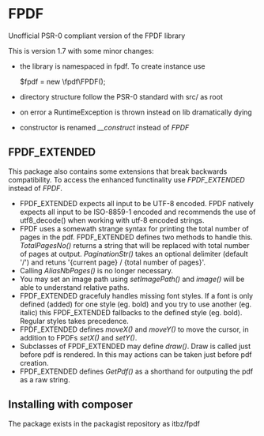 FPDF
====

Unofficial PSR-0 compliant version of the FPDF library


This is version 1.7 with some minor changes:

* the library is namespaced in fpdf. To create instance use

    $fpdf = new \fpdf\FPDF();

* directory structure follow the PSR-0 standard with src/ as root

* on error a RuntimeException is thrown instead on lib dramatically dying 

* constructor is renamed *__construct* instead of *FPDF*


## FPDF_EXTENDED

This package also contains some extensions that break backwards compatibility.
To access the enhanced functinality use *FPDF_EXTENDED* instead of *FPDF*.

* FPDF_EXTENDED expects all input to be UTF-8 encoded. FPDF natively expects all
  input to be ISO-8859-1 encoded and recommends the use of utf8_decode() when
  working with utf-8 encoded strings.
* FPDF uses a somewath strange syntax for printing the total number of pages in
  the pdf. FPDF_EXTENDED defines two methods to handle this. *TotalPagesNo()*
  returns a string that will be replaced with total number of pages at output.
  *PaginationStr()* takes an optional delimiter (default '/') and retuns
  '{current page} / {total number of pages}'.
* Calling *AliasNbPages()* is no longer necessary.
* You may set an image path using *setImagePath()* and *image()* will be able to
  understand relative paths.
* FPDF_EXTENDED gracefuly handles missing font styles. If a font is only defined
  (added) for one style (eg. bold) and you try to use another (eg. italic) this
  FPDF_EXTENDED fallbacks to the defined style (eg. bold). Regular styles takes
  precedence.
* FPDF_EXTENDED defines *moveX()* and *moveY()* to move the cursor, in addition to
  FPDFs *setX()* and *setY()*.
* Subclasses of FPDF_EXTENDED may define *draw()*. Draw is called just before
  pdf is rendered. In this may actions can be taken just before pdf creation.
* FPDF_EXTENDED defines *GetPdf()* as a shorthand for outputing the pdf as a
  raw string.


## Installing with composer

The package exists in the packagist repository as itbz/fpdf
